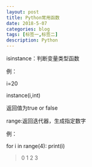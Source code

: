 ```yaml
---
layout: post
title: Python常用函数
date: 2018-5-07
categories: blog
tags: [标签一,标签二]
description: Python 
---
```

isinstance：判断变量类型函数

例：

i=20

instance(i,int)

返回值为true or false



range:返回迭代器，生成指定数字

例：

for i in range(4):
    print(i)
>0 1 2 3
